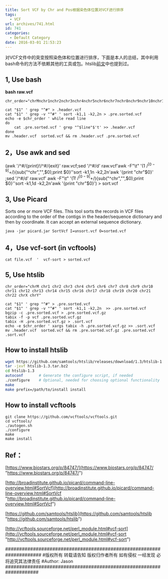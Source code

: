 ```yaml
---
title: Sort VCF by Chr and Pos根据染色体位置对VCF进行排序
tags:
  - VCF
url: archives/741.html
id: 741
categories:
  - Default Category
date: 2016-03-01 21:53:23
---
```


对VCF文件中的突变按照染色体和位置进行排序，下面是本人的总结，其中利用bash命令的方法不依赖其他的工具或包。htslib[前文](http://wp.zxzyl.com/?p=189 "合并VCF文件 Merge VCF file")中也提到过。

## 1, Use bash

**bash raw.vcf**

```
chr_order="chrMnchr1nchr2nchr3nchr4nchr5nchr6nchr7nchr8nchr9nchr10nchr11nchr12nchr13nchr14nchr15nchr16nchr17nchr18nchr19nchr20nchr21nchr22nchrXnchrY"

cat "$1" ' grep "^#" > .header.vcf
cat "$1" ' grep -v "^#" ' sort -k1,1 -k2,2n > .pre.sorted.vcf
echo -e $chr_order ' while read line
do
    cat .pre.sorted.vcf ' grep "^$line"$'t' >> .header.vcf
done
mv .header.vcf  sorted.vcf && rm .header.vcf .pre.sorted.vcf
```


## 2，Use awk and sed

(awk '/^#/{print}!/^#/{exit}' raw.vcf;sed '/^#/d' raw.vcf'awk -F"\t" '($1~/^[0-9]+$/){sub("^chr","",$0);print $0}''sort -k1,1n -k2,2n'awk '{print "chr"$0}' ;sed '/^#/d' raw.vcf' awk -F"\t" '($1!~/^[0-9]+$/){sub("^chr","",$0);print $0}''sort -k1,1d -k2,2n'awk '{print "chr"$0}') > sort.vcf

## 3, Use Picard

Sorts one or more VCF files. This tool sorts the records in VCF files according to the order of the contigs in the header/sequence dictionary and then by coordinate. It can accept an external sequence dictionary.

`java -jar picard.jar SortVcf I=unsort.vcf O=sorted.vcf`

## 4，Use vcf-sort (in vcftools)

`cat file.vcf  '  vcf-sort > sorted.vcf`
<!--more-->

## 5, Use htslib

```
chr_order="chrM chr1 chr2 chr3 chr4 chr5 chr6 chr7 chr8 chr9 chr10 chr11 chr12 chr13 chr14 chr15 chr16 chr17 chr18 chr19 chr20 chr21 chr22 chrX chrY"

cat "$1" ' grep "^#" > .pre.sorted.vcf
cat "$1" ' grep -v "^#" ' sort -k1,1 -k2,2n  >> .pre.sorted.vcf
bgzip -c .pre.sorted.vcf > .pre.sorted.vcf.gz
tabix -f -p vcf .pre.sorted.vcf.gz
tabix -H .pre.sorted.vcf.gz > .sort.vcf
echo -e $chr_order ' xargs tabix -h .pre.sorted.vcf.gz >> .sort.vcf
mv .header.vcf  sorted.vcf && rm .pre.sorted.vcf.gz .pre.sorted.vcf .sort.vcf
```

## How to install htslib

```bash
wget https://github.com/samtools/htslib/releases/download/1.3/htslib-1.3.tar.bz2
tar -jxvf htslib-1.3.tar.bz2
cd htslib-1.3
autoconf       # Generate the configure script, if needed
./configure    # Optional, needed for choosing optional functionality
make
make prefix=/path/to/install install
```

## How to install vcftools

```
git clone https://github.com/vcftools/vcftools.git
cd vcftools/ 
./autogen.sh 
./configure 
make 
make install
```

## Ref：

[https://www.biostars.org/p/84747/](https://www.biostars.org/p/84747/ "https://www.biostars.org/p/84747/")

[http://broadinstitute.github.io/picard/command-line-overview.html#SortVcf](http://broadinstitute.github.io/picard/command-line-overview.html#SortVcf "http://broadinstitute.github.io/picard/command-line-overview.html#SortVcf")

[https://github.com/samtools/htslib](https://github.com/samtools/htslib "https://github.com/samtools/htslib")

[http://vcftools.sourceforge.net/perl_module.html#vcf-sort](http://vcftools.sourceforge.net/perl_module.html#vcf-sort "http://vcftools.sourceforge.net/perl_module.html#vcf-sort")

\#####################################################################
\#版权所有 转载请告知 版权归作者所有 如有侵权 一经发现 必将追究其法律责任
\#Author: Jason
\####################################################################